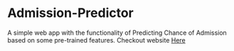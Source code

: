# Admission-Predictor
A simple web app with the functionality of Predicting  Chance of Admission based on some pre-trained features. Checkout website [Here](http://deployed-predictor.herokuapp.com/)
